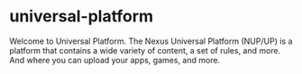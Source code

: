 # universal-platform
Welcome to Universal Platform.   The Nexus Universal Platform (NUP/UP) is a platform that contains a wide variety of content, a set of rules, and more. And where you can upload your apps, games, and more.
